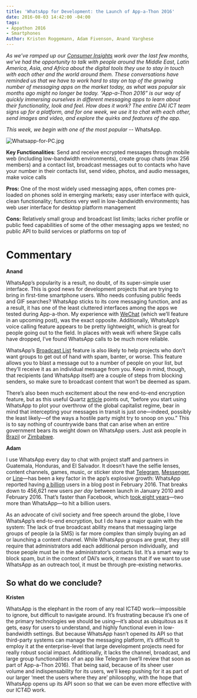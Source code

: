 ```yaml
---
title: 'WhatsApp for Development: the Launch of App-a-Thon 2016'
date: 2016-08-03 14:42:00 -04:00
tags:
- Appathon 2016
- Smartphones
Author: Kristen Roggemann, Adam Fivenson, Anand Varghese
---
```


*As we’ve ramped up our [Consumer Insights](http://dai-global-digital.com/tags/?tag=consumer-insights) work over the last few months, we’ve had the opportunity to talk with people around the Middle East, Latin America, Asia, and Africa about the digital tools they use to stay in touch with each other and the world around them. These conversations have reminded us that we have to work hard to stay on top of the growing number of messaging apps on the market today, as what was popular six months ago might no longer be today. “App-a-Thon 2016” is our way of quickly immersing ourselves in different messaging apps to learn about their functionality, look and feel. How does it work? The entire DAI ICT team signs up for a platform, and for one week, we use it to chat with each other, send images and video, and explore the quirks and features of the app.*

*This week, we begin with one of the most popular* -- WhatsApp.

<!--more-->

![Whatsapp-for-PC.jpg](/uploads/Whatsapp-for-PC.jpg)

**Key Functionalities**: Send and receive encrypted messages through mobile web (including low-bandwidth environments), create group chats (max 256 members) and a contact list, broadcast messages out to contacts who have your number in their contacts list, send video, photos, and audio messages, make voice calls

**Pros:** One of the most widely used messaging apps, often comes pre-loaded on phones sold in emerging markets; easy user interface with quick, clean functionality; functions very well in low-bandwidth environments; has web user interface for desktop platform management

**Cons:** Relatively small group and broadcast list limits; lacks richer profile or public feed capabilities of some of the other messaging apps we tested; no public API to build services or platforms on top of

# **Commentary**

**Anand**

WhatsApp’s popularity is a result, no doubt, of its super-simple user interface. This is good news for development projects that are trying to bring in first-time smartphone users. Who needs confusing public feeds and GIF searches? WhatsApp sticks to its core messaging function, and as a result, it has one of the least cluttered interfaces among the apps we tested during App-a-thon. My experience with [WeChat](https://web.wechat.com/) (which we’ll feature in an upcoming post), was the exact opposite. Additionally, WhatsApp’s voice calling feature appears to be pretty lightweight, which is great for people going out to the field. In places with weak wifi where Skype calls have dropped, I’ve found WhatsApp calls to be much more reliable.

WhatsApp’s [Broadcast List](https://www.whatsapp.com/faq/en/general/23741782) feature is also likely to help projects who don’t want groups to get out of hand with spam, banter, or worse. This feature allows you to blast a message out to a number of people on your list, but they’ll receive it as an individual message from you. Keep in mind, though, that recipients (and WhatsApp itself) are a couple of steps from blocking senders, so make sure to broadcast content that won’t be deemed as spam.

There’s also been much excitement about the new end-to-end encryption feature, but as this useful Quartz [article](http://qz.com/656035/whatsapps-new-encryption-wont-protect-you-unless-youre-also-doing-all-these-things/) points out, “before you start using WhatsApp to plot your overthrow of the global capitalist regime, bear in mind that intercepting your messages in transit is just one—indeed, possibly the least likely—of the ways a hostile party might try to snoop on you.” This is to say nothing of countrywide bans that can arise when an entire government bears its weight down on WhatsApp users. Just ask people in [Brazil](http://www.cnn.com/2016/05/02/world/whatsapp-suspended-brazil/) or [Zimbabwe](http://qz.com/724702/a-whatsapp-blackout-in-zimbabwe-was-no-match-for-massive-protests-against-mugabes-failing-economy/).

**Adam**

I use WhatsApp every day to chat with project staff and partners in Guatemala, Honduras, and El Salvador. It doesn’t have the selfie lenses, content channels, games, music, or sticker store that [Telegram](https://play.google.com/store/apps/details?id=org.telegram.messenger&hl=en), [Messenger](https://play.google.com/store/apps/details?id=com.facebook.orca&hl=en), or [Line](https://play.google.com/store/apps/details?id=jp.naver.line.android&hl=en)—has been a key factor in the app’s explosive growth: WhatsApp reported having [a billion](https://blog.whatsapp.com/616/One-billion) users in a blog post in February 2016. That breaks down to 456,621 new users *per day* between launch in January 2010 and February 2016. That’s faster than Facebook, which [took eight years](http://firstmonday.org/ojs/index.php/fm/article/view/5423/4466)—two more than WhatsApp—to hit a billion users.

As an advocate of civil society and free speech around the globe, I love WhatsApp’s end-to-end encryption, but I do have a major qualm with the system: The lack of true broadcast ability means that messaging large groups of people (a la SMS) is far more complex than simply buying an ad or launching a content channel. While WhatsApp groups are great, they still require that administrators add each additional person individually, and those people must be in the administrator’s contacts list. It’s a smart way to block spam, but in the context of DAI’s work, it means that if we want to use WhatsApp as an outreach tool, it must be through pre-existing networks.

## So what do we conclude?

**Kristen**

WhatsApp is the elephant in the room of any real ICT4D work—impossible to ignore, but difficult to navigate around. It’s frustrating because it’s one of the primary technologies we should be using—it’s about as ubiquitous as it gets, easy for users to understand, and highly functional even in low-bandwidth settings. But because WhatsApp hasn’t opened its API so that third-party systems can manage the messaging platform, it’s difficult to employ it at the enterprise-level that large development projects need for really robust social impact. Additionally, it lacks the channel, broadcast, and large group functionalities of an app like Telegram (we’ll review that soon as part of App-a-Thon 2016).  That being said, because of its sheer user volume and indispensability for its users, we’ll keep pushing for it as part of our larger ‘meet the users where they are’ philosophy, with the hope that WhatsApp opens up its API soon so that we can be even more effective with our ICT4D work.